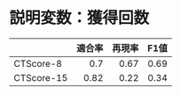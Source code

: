 # 説明変数：獲得回数
| | 適合率 | 再現率 | F1値 |
| :-- | --: | --: | --: |
| CTScore-8 | 0.7 | 0.67 | 0.69 |
| CTScore-15 | 0.82 | 0.22 | 0.34 |

